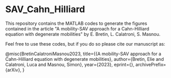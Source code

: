 # SAV_Cahn_Hilliard
This repository contains the MATLAB codes to generate the figures contained in the article 
"A mobility-SAV approach for a Cahn-Hilliard equation with degenerate mobilities" by E. Bretin, L. Calatroni, S. Masnou.

Feel free to use these codes, but if you do so please cite our manuscript as:

@misc{BretinCalatroniMasnou2023,
      title={{A mobility-SAV approach for a Cahn-Hilliard equation with degenerate mobilities}, 
      author={Bretin, Elie and Calatroni, Luca and Masnou, Simon},
      year={2023},
      eprint={},
      archivePrefix={arXiv},
}

